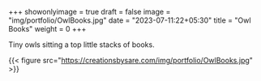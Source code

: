 +++
showonlyimage = true
draft = false
image = "img/portfolio/OwlBooks.jpg"
date = "2023-07-11:22+05:30"
title = "Owl Books"
weight = 0
+++

Tiny owls sitting a top little stacks of books.

<!--more-->
{{< figure src="https://creationsbysare.com/img/portfolio/OwlBooks.jpg" >}}
